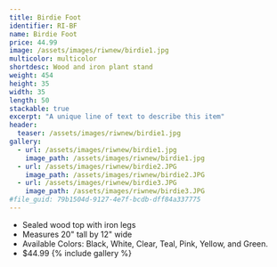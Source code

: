 ```yaml
---
title: Birdie Foot
identifier: RI-BF
name: Birdie Foot
price: 44.99
image: /assets/images/riwnew/birdie1.jpg
multicolor: multicolor
shortdesc: Wood and iron plant stand
weight: 454
height: 35
width: 35
length: 50
stackable: true
excerpt: "A unique line of text to describe this item"
header:
  teaser: /assets/images/riwnew/birdie1.jpg
gallery:
  - url: /assets/images/riwnew/birdie1.jpg
    image_path: /assets/images/riwnew/birdie1.jpg
  - url: /assets/images/riwnew/birdie2.JPG
    image_path: /assets/images/riwnew/birdie2.JPG
  - url: /assets/images/riwnew/birdie3.JPG
    image_path: /assets/images/riwnew/birdie3.JPG
#file_guid: 79b1504d-9127-4e7f-bcdb-dff84a337775
---
```



- Sealed wood top with iron legs  
- Measures 20" tall by 12" wide  
- Available Colors: Black, White, Clear, Teal, Pink, Yellow, and Green.
- $44.99
{% include gallery %}
